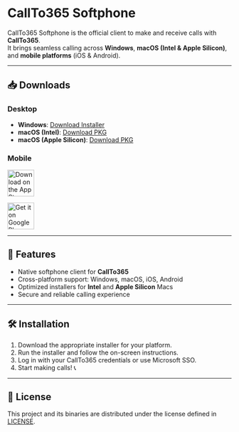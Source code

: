 # CallTo365 Softphone  

CallTo365 Softphone is the official client to make and receive calls with **CallTo365**.  
It brings seamless calling across **Windows**, **macOS (Intel & Apple Silicon)**, and **mobile platforms** (iOS & Android).  

---

## 📥 Downloads  

### Desktop  
- **Windows**: [Download Installer](./binaries/CallTo365-Setup.exe)  
- **macOS (Intel)**: [Download PKG](./binaries/CallTo365-Intel.pkg)  
- **macOS (Apple Silicon)**: [Download PKG](./binaries/CallTo365-AppleSilicon.pkg)  

### Mobile  
<p align="left">
  <a href="https://apps.apple.com/app/idYOUR_APPLE_APP_ID" target="_blank">
    <img src="https://developer.apple.com/assets/elements/badges/download-on-the-app-store.svg" alt="Download on the App Store" height="60"/>
  </a>
</p>
<p align="left">
  <a href="https://play.google.com/store/apps/details?id=YOUR_ANDROID_APP_ID" target="_blank">
    <img src="https://upload.wikimedia.org/wikipedia/commons/7/78/Google_Play_Store_badge_EN.svg" alt="Get it on Google Play" height="60"/>
  </a>
</p>  

---

## 🚀 Features  
- Native softphone client for **CallTo365**  
- Cross-platform support: Windows, macOS, iOS, Android  
- Optimized installers for **Intel** and **Apple Silicon** Macs  
- Secure and reliable calling experience  

---

## 🛠️ Installation  

1. Download the appropriate installer for your platform.  
2. Run the installer and follow the on-screen instructions.  
3. Log in with your CallTo365 credentials or use Microsoft SSO.  
4. Start making calls! 📞

---

## 📄 License  

This project and its binaries are distributed under the license defined in [LICENSE](./LICENSE).  
